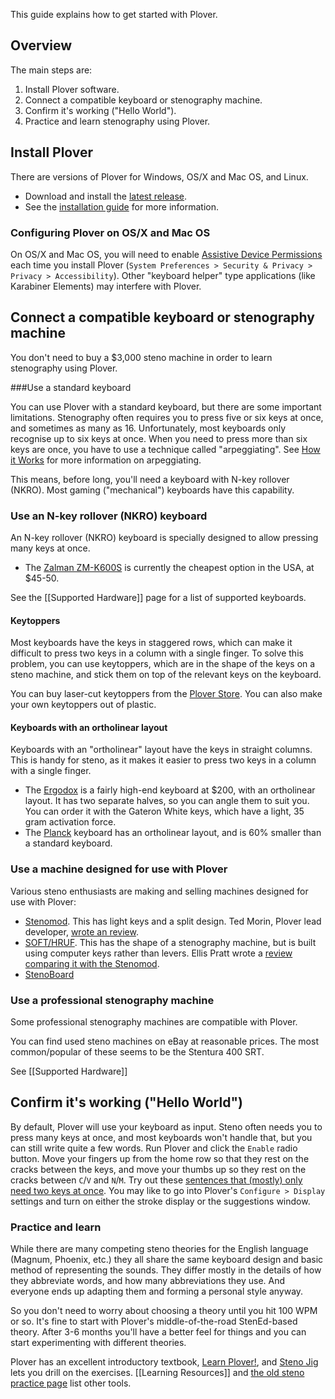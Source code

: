 This guide explains how to get started with Plover.

## Overview

The main steps are:

1. Install Plover software.
1. Connect a compatible keyboard or stenography machine.
1. Confirm it's working ("Hello World").
1. Practice and learn stenography using Plover. 

## Install Plover

There are versions of Plover for Windows, OS/X and Mac OS, and Linux. 

* Download and install the [latest release](https://github.com/openstenoproject/plover/releases/latest). 
* See the [installation guide](https://github.com/openstenoproject/plover/wiki/Installation-Guide#installation) for more information.

### Configuring Plover on OS/X and Mac OS

On OS/X and Mac OS, you will need to enable [Assistive Device Permissions](https://support.apple.com/en-ca/HT202866) each time you install Plover (`System Preferences > Security & Privacy > Privacy > Accessibility`). Other "keyboard helper" type applications (like Karabiner Elements) may interfere with Plover. 

## Connect a compatible keyboard or stenography machine

You don't need to buy a $3,000 steno machine in order to learn stenography using Plover. 

###Use a standard keyboard

You can use Plover with a standard keyboard, but there are some important limitations. 
Stenography often requires you to press five or six keys at once, and sometimes as many as 16. Unfortunately, most keyboards only recognise up to six keys at once. When you need to press more than six keys are once, you have to use a technique called "arpeggiating". See [How it Works](http://qwertysteno.com/Basics/HowItWorks.php) for more information on arpeggiating.

This means, before long, you'll need a keyboard with N-key rollover (NKRO). Most gaming ("mechanical") keyboards have this capability.

### Use an N-key rollover (NKRO) keyboard

An N-key rollover (NKRO) keyboard is specially designed to allow pressing many keys at once. 

* The [Zalman ZM-K600S](https://www.amazon.com/Zalman-Unlimited-Multi-Key-keyboard-ZM-K600S/dp/B0196J3IPE) is currently the cheapest option in the USA, at $45-50.

See the [[Supported Hardware]] page for a list of supported keyboards. 

#### Keytoppers

Most keyboards have the keys in staggered rows, which can make it difficult to press two keys in a column with a single finger. To solve this problem, you can use keytoppers, which are in the shape of the keys on a steno machine, and stick them on top of the relevant keys on the keyboard.  

You can buy laser-cut keytoppers from the [Plover Store](http://plover.deco-craft.com/). You can also make your own keytoppers out of plastic. 

#### Keyboards with an ortholinear layout

Keyboards with an "ortholinear" layout have the keys in straight columns. This is handy for steno, as it makes it easier to press two keys in a column with a single finger. 

* The [Ergodox](https://ergodox-ez.com/) is a fairly high-end keyboard at $200, with an ortholinear layout. It has two separate halves, so you can angle them to suit you. You can order it with the Gateron White keys, which have a light, 35 gram activation force.
* The [Planck](http://olkb.com/planck/) keyboard has an ortholinear layout, and is 60% smaller than a standard keyboard.

### Use a machine designed for use with Plover

Various steno enthusiasts are making and selling machines designed for use with Plover:

* [Stenomod](http://stenomod.blogspot.com/). This has light keys and a split design. Ted Morin, Plover lead developer,  [wrote an review](http://www.teds.space/2016/10/stenomod-affordable-steno-machine.html).
* [SOFT/HRUF](https://softhruf.love/). This has the shape of a stenography machine, but is built using computer keys rather than levers. Ellis Pratt wrote a [review comparing it with the Stenomod](https://groups.google.com/d/msg/ploversteno/iraOYarRbdg/tlHeagOQGQAJ).
* [StenoBoard](http://stenoboard.com/)

### Use a professional stenography machine
 
Some professional stenography machines are compatible with Plover. 

You can find used steno machines on eBay at reasonable prices. The most common/popular of these seems to be the Stentura 400 SRT.

See [[Supported Hardware]] 

## Confirm it's working ("Hello World")

By default, Plover will use your keyboard as input. Steno often needs you to press many keys at once, and most keyboards won't handle that, but you can still write quite a few words. Run Plover and click the `Enable` radio button. Move your fingers up from the home row so that they rest on the cracks between the keys, and move your thumbs up so they rest on the cracks between `C`/`V` and `N`/`M`. Try out these [sentences that (mostly) only need two keys at once](https://joshuagrams.github.io/steno-jig/two-key). You may like to go into Plover's `Configure > Display` settings and turn on either the stroke display or the suggestions window.

### Practice and learn

While there are many competing steno theories for the English language (Magnum, Phoenix, etc.) they all share the same keyboard design and basic method of representing the sounds. They differ mostly in the details of how they abbreviate words, and how many abbreviations they use. And everyone ends up adapting them and forming a personal style anyway.

So you don't need to worry about choosing a theory until you hit 100 WPM or so. It's fine to start with Plover's middle-of-the-road StenEd-based theory. After 3-6 months you'll have a better feel for things and you can start experimenting with different theories.

Plover has an excellent introductory textbook, [Learn Plover!](https://sites.google.com/site/ploverdoc/home), and [Steno Jig](https://joshuagrams.github.io/steno-jig/) lets you drill on the exercises. [[Learning Resources]] and [the old steno practice page](http://stenoknight.com/wiki/Practice) list other tools.